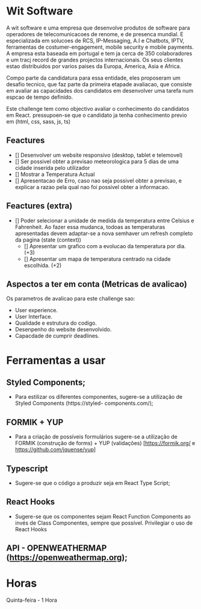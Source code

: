 # Wit Software

A wit software e uma empresa que desenvolve produtos de software para operadores de telecomunicacoes de renome, e de presenca mundial. E especializada em solucoes de RCS, IP-Messaging, A.I e Chatbots, IPTV, ferramentas de costumer-engagement, mobile security e mobile payments. A empresa esta baseada em portugal e tem ja cerca de 350 colaboradores e um tracj record de grandes projectos internacionais. Os seus clientes estao distribuidos por varios paises da Europa, America, Asia e Africa.

Compo parte da candidatura para essa entidade, eles proposeram um desafio tecnico, que faz parte da primeira etapade avaliacao, que consiste em avaliar as capacidades dos candidatos em desenvolver uma tarefa num espcao de tempo definido.

Este challenge tem como objectivo avaliar o conhecimento do candidatos em React. pressupoen-se que o candidato ja tenha conhecimento previo em (html, css, sass, js, ts)

## Feactures

- [] Desenvolver um website responsivo (desktop, tablet e telemovel)
- [] Ser possivel obter a previsao meteorologica para 5 dias de uma cidade inserida pelo utilizador
- [] Mostrar a Temperatura Actual
- [] Apresentacao de Erro, caso nao seja possivel obter a previsao, e explicar a razao pela qual nao foi possivel obter a informacao.

## Feactures (extra)

- [] Poder selecionar a unidade de medida da temperatura entre Celsius e Fahrenheit. Ao fazer essa mudanca, todoas as temperaturas apresentadas devem adaptar-se a nova semhaver um refresh completo da pagina (state (context))
  - [] Apresentar um grafico com a evolucao da temperatura por dia. (+3)
  - [] Apresentar um mapa de temperatura centrado na cidade escolhida. (+2)

## Aspectos a ter em conta (Metricas de avalicao)
Os parametros de avalicao para este challenge sao:

- User experience.
- User Interface.
- Qualidade e estrutura do codigo.
- Desenpenho do website desenvolvido.
- Capacdade de cumprir deadlines.


# Ferramentas a usar

## Styled Components;
- Para estilizar os diferentes componentes, sugere-se a utilização de Styled Components (https://styled-
components.com/);

## FORMIK + YUP
- Para a criação de possíveis formulários sugere-se a utilização de FORMIK (construção de forms) + YUP
(validações) [https://formik.org/ e https://github.com/jquense/yup]

## Typescript
- Sugere-se que o código a produzir seja em React Type Script;

## React Hooks
- Sugere-se que os componentes sejam React Function Components ao invés de Class Componentes, sempre
que possível. Privilegiar o uso de React Hooks

## API - OPENWEATHERMAP (https://openweathermap.org);

# Horas
Quinta-feira - 1 Hora